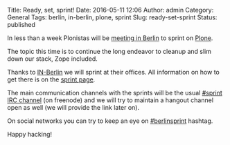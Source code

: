 Title: Ready, set, sprint!
Date: 2016-05-11 12:06
Author: admin
Category: General
Tags: berlín, in-berlin, plone, sprint
Slug: ready-set-sprint
Status: published

In less than a week Plonistas will be [meeting in Berlin](http://www.coactivate.org/projects/berlin-city-sprint-2016/summary) to sprint on [Plone](http://plone.org).

The topic this time is to continue the long endeavor to cleanup and slim down our stack, Zope included.

Thanks to [IN-Berlin](http://in-berlin.de/) we will sprint at their offices. All information on how to get there is on the [sprint page](http://www.coactivate.org/projects/berlin-city-sprint-2016/project-home).

The main communication channels with the sprints will be the usual [\#sprint IRC channel](https://plone.org/support/chat) (on freenode) and we will try to maintain a hangout channel open as well (we will provide the link later on).

On social networks you can try to keep an eye on [\#berlinsprint](https://twitter.com/hashtag/berlinsprint) hashtag.

Happy hacking!

